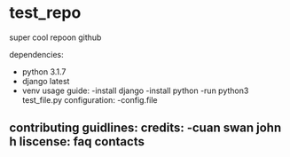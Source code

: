 # test_repo
super cool repoon github

dependencies:
- python 3.1.7
- django latest
- venv
usage guide:
-install django
-install python
-run python3 test_file.py
configuration:
-config.file

contributing guidlines:
credits:
-cuan swan
john h
liscense:
faq contacts
-
